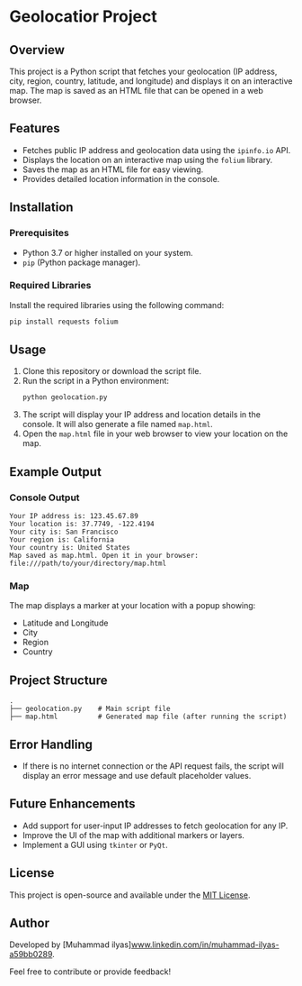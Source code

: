 # Geolocatior Project

## Overview
This project is a Python script that fetches your geolocation (IP address, city, region, country, latitude, and longitude) and displays it on an interactive map. The map is saved as an HTML file that can be opened in a web browser.

## Features
- Fetches public IP address and geolocation data using the `ipinfo.io` API.
- Displays the location on an interactive map using the `folium` library.
- Saves the map as an HTML file for easy viewing.
- Provides detailed location information in the console.

## Installation

### Prerequisites
- Python 3.7 or higher installed on your system.
- `pip` (Python package manager).

### Required Libraries
Install the required libraries using the following command:
```bash
pip install requests folium
```

## Usage
1. Clone this repository or download the script file.
2. Run the script in a Python environment:
   ```bash
   python geolocation.py
   ```
3. The script will display your IP address and location details in the console. It will also generate a file named `map.html`.
4. Open the `map.html` file in your web browser to view your location on the map.

## Example Output
### Console Output
```
Your IP address is: 123.45.67.89
Your location is: 37.7749, -122.4194
Your city is: San Francisco
Your region is: California
Your country is: United States
Map saved as map.html. Open it in your browser:
file:///path/to/your/directory/map.html
```

### Map
The map displays a marker at your location with a popup showing:
- Latitude and Longitude
- City
- Region
- Country

## Project Structure
```
.
├── geolocation.py    # Main script file
├── map.html          # Generated map file (after running the script)
```

## Error Handling
- If there is no internet connection or the API request fails, the script will display an error message and use default placeholder values.

## Future Enhancements
- Add support for user-input IP addresses to fetch geolocation for any IP.
- Improve the UI of the map with additional markers or layers.
- Implement a GUI using `tkinter` or `PyQt`.

## License
This project is open-source and available under the [MIT License](LICENSE).

## Author
Developed by [Muhammad ilyas]www.linkedin.com/in/muhammad-ilyas-a59bb0289.

Feel free to contribute or provide feedback!

